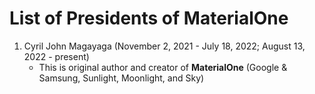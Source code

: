 # List of Presidents of MaterialOne
1) Cyril John Magayaga (November 2, 2021 - July 18, 2022; August 13, 2022 - present)
   * This is original author and creator of **MaterialOne** (Google & Samsung, Sunlight, Moonlight, and Sky)
